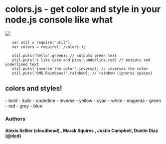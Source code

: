 <h1>colors.js - get color and style in your node.js console like what</h1>

<img src="http://i.imgur.com/goJdO.png" border = "0"/>

       var util = require('util');
       var colors = require('./colors');

       util.puts('hello'.green); // outputs green text
       util.puts('i like cake and pies'.underline.red) // outputs red underlined text
       util.puts('inverse the color'.inverse); // inverses the color
       util.puts('OMG Rainbows!'.rainbow); // rainbow (ignores spaces)
       
<h2>colors and styles!</h2>
- bold
- italic
- underline
- inverse
- yellow
- cyan
- white
- magenta
- green
- red
- grey
- blue


### Authors 

#### Alexis Sellier (cloudhead) , Marak Squires , Justin Campbell, Dustin Diaz (@ded)
